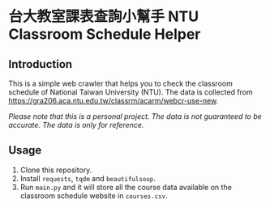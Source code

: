 # 台大教室課表查詢小幫手 NTU Classroom Schedule Helper

## Introduction
This is a simple web crawler that helps you to check the classroom schedule of National Taiwan University (NTU). The data is collected from https://gra206.aca.ntu.edu.tw/classrm/acarm/webcr-use-new.

*Please note that this is a personal project. The data is not guaranteed to be accurate. The data is only for reference.*  

## Usage
1. Clone this repository.
2. Install `requests`, `tqdm` and `beautifulsoup`.
3. Run `main.py` and it will store all the course data available on the classroom schedule website in `courses.csv`. 